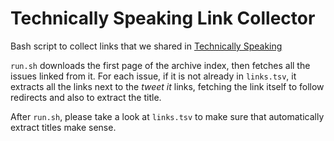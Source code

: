 Technically Speaking Link Collector
===================================
Bash script to collect links that we shared in [Technically Speaking](http://tinyletter.com/techspeak/archive)

`run.sh` downloads the first page of the archive index, then fetches all the issues linked from it.
For each issue, if it is not already in `links.tsv`, it extracts all the links next to the *tweet it* links,
fetching the link itself to follow redirects and also to extract the title.

After `run.sh`, please take a look at `links.tsv` to make sure that automatically extract titles make sense.
